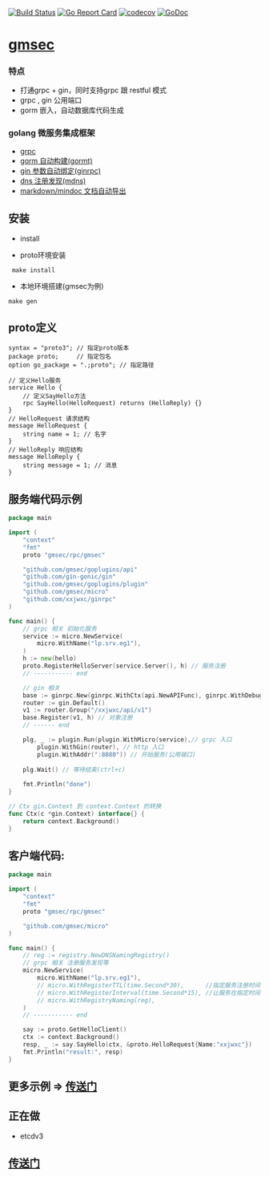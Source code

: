 [![Build Status](https://travis-ci.org/gmsec/gmsec.svg?branch=master)](https://travis-ci.org/gmsec/gmsec)
[![Go Report Card](https://goreportcard.com/badge/github.com/gmsec/gmsec)](https://goreportcard.com/report/github.com/xxjwxc/gmsec)
[![codecov](https://codecov.io/gh/gmsec/gmsec/branch/master/graph/badge.svg)](https://codecov.io/gh/gmsec/gmsec)
[![GoDoc](https://godoc.org/github.com/gmsec/gmsec?status.svg)](https://godoc.org/github.com/gmsec/gmsec)


# [gmsec](https://github.com/gmsec/gmsec)

### 特点

- 打通grpc + gin，同时支持grpc 跟 restful 模式
- grpc , gin 公用端口
- gorm 嵌入，自动数据库代码生成

### golang 微服务集成框架 

- [grpc](https://github.com/grpc/grpc-go)
- [gorm 自动构建(gormt)](https://github.com/xxjwxc/gormt)
- [gin 参数自动绑定(ginrpc)](https://github.com/xxjwxc/ginrpc)
- [dns 注册发现(mdns)](https://github.com/asim/mdns)
- [markdown/mindoc 文档自动导出](https://github.com/grpc)


## 安装

- install

- proto环境安装

```
 make install 
```

- 本地环境搭建(gmsec为例)

```
make gen
```

## proto定义

```
syntax = "proto3"; // 指定proto版本
package proto;     // 指定包名
option go_package = ".;proto"; // 指定路径

// 定义Hello服务
service Hello {
    // 定义SayHello方法
    rpc SayHello(HelloRequest) returns (HelloReply) {}
}
// HelloRequest 请求结构
message HelloRequest {
    string name = 1; // 名字
}
// HelloReply 响应结构
message HelloReply {
    string message = 1; // 消息
}
```

## 服务端代码示例

``` go
package main

import (
	"context"
	"fmt"
	proto "gmsec/rpc/gmsec"

	"github.com/gmsec/goplugins/api"
	"github.com/gin-gonic/gin"
	"github.com/gmsec/goplugins/plugin"
	"github.com/gmsec/micro"
	"github.com/xxjwxc/ginrpc"
)

func main() {
	// grpc 相关 初始化服务
	service := micro.NewService(
		micro.WithName("lp.srv.eg1"),
	)
	h := new(hello)
	proto.RegisterHelloServer(service.Server(), h) // 服务注册
	// ----------- end

	// gin 相关
	base := ginrpc.New(ginrpc.WithCtx(api.NewAPIFunc), ginrpc.WithDebug(dev.IsDev()))
	router := gin.Default()
	v1 := router.Group("/xxjwxc/api/v1")
	base.Register(v1, h) // 对象注册
	// ------ end

	plg, _ := plugin.Run(plugin.WithMicro(service),// grpc 入口
		plugin.WithGin(router), // http 入口
        plugin.WithAddr(":8080")) // 开始服务(公用端口)
    
	plg.Wait() // 等待结束(ctrl+c)
    
	fmt.Println("done")
}

// Ctx gin.Context 到 context.Context 的转换
func Ctx(c *gin.Context) interface{} {
	return context.Background()
}
```

## 客户端代码:

``` go
package main

import (
	"context"
	"fmt"
	proto "gmsec/rpc/gmsec"

	"github.com/gmsec/micro"
)

func main() {
    // reg := registry.NewDNSNamingRegistry()
	// grpc 相关 注册服务发现等
	micro.NewService(
        micro.WithName("lp.srv.eg1"),
        // micro.WithRegisterTTL(time.Second*30),      //指定服务注册时间
        // micro.WithRegisterInterval(time.Second*15), //让服务在指定时间内重新注册
        // micro.WithRegistryNaming(reg),
	)
	// ----------- end

	say := proto.GetHelloClient()
	ctx := context.Background()
	resp, _ := say.SayHello(ctx, &proto.HelloRequest{Name:"xxjwxc"})
	fmt.Println("result:", resp)
}
```

## 更多示例 => [传送门](https://github.com/gmsec/gmsec/tree/master/example)

## 正在做
- etcdv3 


## [传送门](https://github.com/gmsec)
